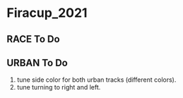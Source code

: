 # Firacup_2021

## RACE To Do

## URBAN To Do
1) tune side color for both urban tracks (different colors).
2) tune turning to right and left.
